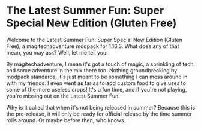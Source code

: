 # The Latest Summer Fun: Super Special New Edition (Gluten Free)

Welcome to the Latest Summer Fun: Super Special New Edition (Gluten Free), a magitechadventure modpack for 1.16.5. What does any of that mean, you may ask? Well, let me tell you.

By magitechadventure, I mean it's got a touch of magic, a sprinkling of tech, and some adventure in the mix there too. Nothing groundbreaking by modpack standards, it's just meant to be something I can mess around in with my friends. I even went as far as to add custom food to give uses to some of the more useless crops! It's a fun time, and if you're not playing, you're missing out on the Latest Summer Fun.

Why is it called that when it's not being released in summer? Because this is the pre-release, it will only be ready for official release by the time summer rolls around. Or maybe before then, who knows.

